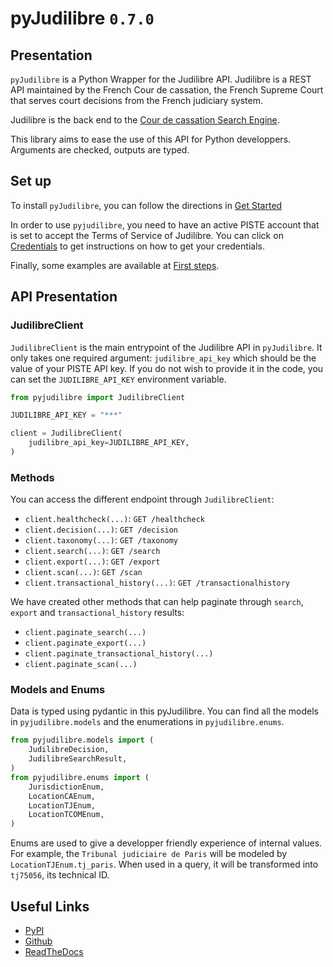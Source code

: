# pyJudilibre `0.7.0`

## Presentation

`pyJudilibre` is a Python Wrapper for the Judilibre API. Judilibre is a REST API maintained by the French Cour de cassation, the French Supreme Court that serves court decisions from the French judiciary system. 

Judilibre is the back end to the [Cour de cassation Search Engine](https://www.courdecassation.fr/acces-rapide-judilibre).

This library aims to ease the use of this API for Python developpers. Arguments are checked, outputs are typed.

## Set up

To install `pyJudilibre`, you can follow the directions in [Get Started](/installation)

In order to use `pyjudilibre`, you need to have an active PISTE account that is set to accept the Terms of Service of Judilibre. You can click on [Credentials](/piste-set-up) to get instructions on how to get your credentials.

Finally, some examples are available at [First steps](/first-steps).


## API Presentation

### JudilibreClient

`JudilibreClient` is the main entrypoint of the Judilibre API in `pyJudilibre`. It only takes one required argument: `judilibre_api_key` which should be the value of your PISTE API key. If you do not wish to provide it in the code, you can set the `JUDILIBRE_API_KEY` environment variable.

```python
from pyjudilibre import JudilibreClient

JUDILIBRE_API_KEY = "***"

client = JudilibreClient(
    judilibre_api_key=JUDILIBRE_API_KEY,
)
```

### Methods

 You can access the different endpoint through `JudilibreClient`:

- `client.healthcheck(...)`: `GET /healthcheck`
- `client.decision(...)`: `GET /decision`
- `client.taxonomy(...)`: `GET /taxonomy`
- `client.search(...)`: `GET /search`
- `client.export(...)`: `GET /export`
- `client.scan(...)`: `GET /scan`
- `client.transactional_history(...)`: `GET /transactionalhistory`

We have created other methods that can help paginate through `search`, `export` and `transactional_history` results:

- `client.paginate_search(...)`
- `client.paginate_export(...)`
- `client.paginate_transactional_history(...)`
- `client.paginate_scan(...)`

### Models and Enums

Data is typed using pydantic in this pyJudilibre. You can find all the models in `pyjudilibre.models` and the enumerations in `pyjudilibre.enums`.

```python
from pyjudilibre.models import (
    JudilibreDecision,
    JudilibreSearchResult,
)
from pyjudilibre.enums import (
    JurisdictionEnum,
    LocationCAEnum,
    LocationTJEnum,
    LocationTCOMEnum,
)
```

Enums are used to give a developper friendly experience of internal values. For example, the `Tribunal judiciaire de Paris` will be modeled by `LocationTJEnum.tj_paris`. When used in a query, it will be transformed into `tj75056`, its technical ID.


## Useful Links

- [PyPI](https://pypi.org/project/pyjudilibre/)
- [Github](https://github.com/pauldechorgnat/pyJudilibre)
- [ReadTheDocs](https://pyjudilibre.readthedocs.io/en/latest/)